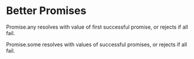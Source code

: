 # Better Promises
Promise.any resolves with value of first successful promise, or rejects if all fail.

Promise.some resolves with values of successful promises, or rejects if all fail.
